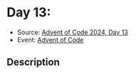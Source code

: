 # Day 13: 

- Source: [Advent of Code 2024, Day 13](https://adventofcode.com/2024/day/13)
- Event: [Advent of Code](https://adventofcode.com/)

## Description
